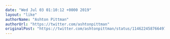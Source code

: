 ```yaml
---
date: "Wed Jul 03 01:10:12 +0000 2019"
layout: "like"
authorName: "Ashton Pittman"
authorUrl: "https://twitter.com/ashtonpittman"
originalPost: "https://twitter.com/ashtonpittman/status/1146224587664973824"
---
```

